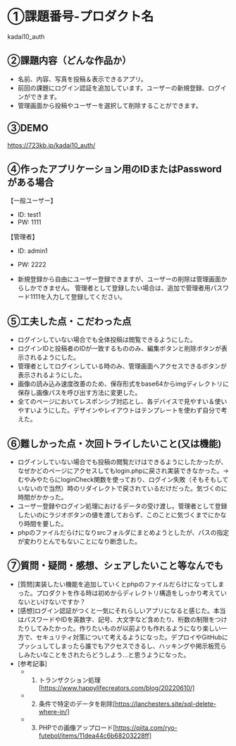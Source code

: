 # ①課題番号-プロダクト名

kadai10_auth

## ②課題内容（どんな作品か）

- 名前、内容、写真を投稿＆表示できるアプリ。
- 前回の課題にログイン認証を追加しています。ユーザーの新規登録、ログインができます。
- 管理画面から投稿やユーザーを選択して削除することができます。

## ③DEMO

https://723kb.jp/kadai10_auth/

## ④作ったアプリケーション用のIDまたはPasswordがある場合

【一般ユーザー】
- ID: test1
- PW: 1111

【管理者】
- ID: admin1
- PW: 2222

- 新規登録から自由にユーザー登録できますが、ユーザーの削除は管理画面からしかできません。
  管理者として登録したい場合は、追加で管理者用パスワード1111を入力して登録してください。

## ⑤工夫した点・こだわった点

- ログインしていない場合でも全体投稿は閲覧できるようにした。
- ログインIDと投稿者のIDが一致するもののみ、編集ボタンと削除ボタンが表示されるようにした。
- 管理者としてログインしている時のみ、管理画面へアクセスできるボタンが表示されるようにした。
- 画像の読み込み速度改善のため、保存形式をbase64からimgディレクトリに保存し画像パスを呼び出す方法に変更した。
- 全てのページにおいてレスポンシブ対応とし、各デバイスで見やすい＆使いやすいようにした。デザインやレイアウトはテンプレートを使わず自分で考えた。

## ⑥難しかった点・次回トライしたいこと(又は機能)

- ログインしていない場合でも投稿の閲覧だけはできるようにしたかったが、なぜかどのページにアクセスしてもlogin.phpに戻され実装できなかった。→むやみやたらにloginCheck関数を使っており、ログイン失敗（そもそもしていないので当然）時のリダイレクトで戻されているだけだった。気づくのに時間がかかった。
- ユーザー登録やログイン処理におけるデータの受け渡し。管理者として登録したいのにラジオボタンの値を渡しておらず、このことに気づくまでにかなり時間を要した。
- phpのファイルだらけになりsrcフォルダにまとめようとしたが、パスの指定が変わりとんでもないことになり断念した。

## ⑦質問・疑問・感想、シェアしたいこと等なんでも

- [質問]実装したい機能を追加していくとphpのファイルだらけになってしまった。プロダクトを作る時は初めからディレクトリ構造をしっかり考えていないといけないですか？
- [感想]ログイン認証がつくと一気にそれらしいアプリになると感じた。本当はパスワードやIDを英数字、記号、大文字など含めたり、桁数の制限をつけたりしてみたかった。作りたいものが以前よりも作れるようになり楽しい一方で、セキュリティ対策について考えるようになった。デプロイやGitHubにプッシュしてしまったら誰でもアクセスできるし、ハッキングや掲示板荒らしみたいなことをされたらどうしよう…と思うようになった。
- [参考記事]
  - 1. トランザクション処理[https://www.happylifecreators.com/blog/20220610/]
  - 2. 条件で特定のデータを削除[https://lanchesters.site/sql-delete-where-in/]
  - 3. PHPでの画像アップロード[https://qiita.com/ryo-futebol/items/11dea44c6b68203228ff]

